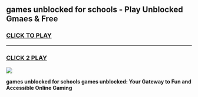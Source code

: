 
## games unblocked for schools - Play Unblocked Gmaes & Free
<h3>
<a href="https://news.freeplayer.one?title=games_unblocked_for_schools&ref=23F">CLICK TO PLAY</a></h3>
<hr>

<h3>
<a href="https://news.freeplayer.one?title=games_unblocked_for_schools&ref=23F">CLICK 2 PLAY</a>
  
</h3>

<a href="https://news.freeplayer.one?title=games_unblocked_for_schools&ref=23F/"><img src="https://clearcache.store/games.png"></a>


**games unblocked for schools games unblocked: Your Gateway to Fun and Accessible Online Gaming**
